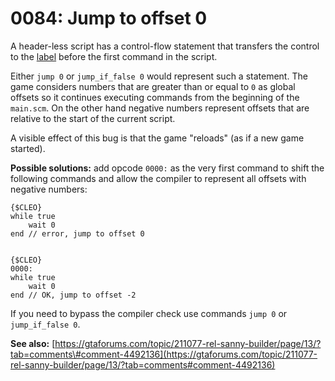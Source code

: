 # 0084: Jump to offset 0

A header-less script has a control-flow statement that transfers the control to the [label](../../coding/data-types.md#labels) before the first command in the script.

Either `jump 0` or `jump_if_false 0` would represent such a statement. The game considers numbers that are greater than or equal to `0` as global offsets so it continues executing commands from the beginning of the `main.scm`. On the other hand negative numbers represent offsets that are relative to the start of the current script.

A visible effect of this bug is that the game "reloads" \(as if a new game started\).

**Possible solutions:** add opcode `0000:` as the very first command to shift the following commands and allow the compiler to represent all offsets with negative numbers:

```text
{$CLEO}
while true
    wait 0
end // error, jump to offset 0


{$CLEO}
0000:
while true
    wait 0
end // OK, jump to offset -2
```

If you need to bypass the compiler check use commands `jump 0` or `jump_if_false 0`.

**See also:** [https://gtaforums.com/topic/211077-rel-sanny-builder/page/13/?tab=comments\#comment-4492136](https://gtaforums.com/topic/211077-rel-sanny-builder/page/13/?tab=comments#comment-4492136)

